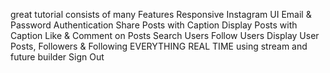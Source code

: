 great tutorial consists of many Features
Responsive Instagram UI
Email & Password Authentication
Share Posts with Caption
Display Posts with Caption
Like & Comment on Posts
Search Users
Follow Users
Display User Posts, Followers & Following
EVERYTHING REAL TIME using stream and future builder
Sign Out